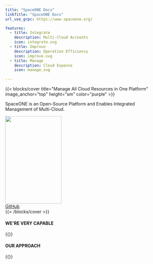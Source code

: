 ```yaml
---
title: "SpaceONE Docs"
linkTitle: "SpaceONE Docs"
url_use_grpc: https://www.spaceone.org/

features:
  - title: Integrate
    description: Multi-Cloud Accounts
    icon: integrate.svg
  - title: Improve
    description: Operation Efficiency
    icon: improve.svg
  - title: Manage
    description: Cloud Expense
    icon: manage.svg
  
---
```


{{< blocks/cover title="Manage All Cloud Resources in One Platform" image_anchor="top" height="sm" color="purple" >}}

<div class="mx-auto">
<p class="lead mt-5">SpaceONE is an Open-Source Platform and Enables Integrated Management of Multi-Cloud.</p>
<div class="l-get-started-buttons">
<img src = '/illust_astronaut_walking.svg' height="280" width="180" class ='illust_astronaut_walking' />
</div>
	<a class="btn btn-lg btn-secondary mr-3 mb-4" href="https://github.com/spaceone-dev">
		GitHub <i class="fab fa-github ml-2 "></i>
	</a>  
</div>
{{< /blocks/cover >}}

<div class="container">

<section>
<h4>WE'RE VERY CAPABLE</h4>
{{<home/features>}}
</section>

<section>
<h4>OUR APPROACH</h4>
{{<home/our-approach>}}
</section>

</div>







